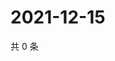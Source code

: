 # 2021-12-15

共 0 条

<!-- BEGIN WEIBO -->
<!-- 最后更新时间 Wed Dec 15 2021 09:57:14 GMT+0800 (China Standard Time) -->

<!-- END WEIBO -->
